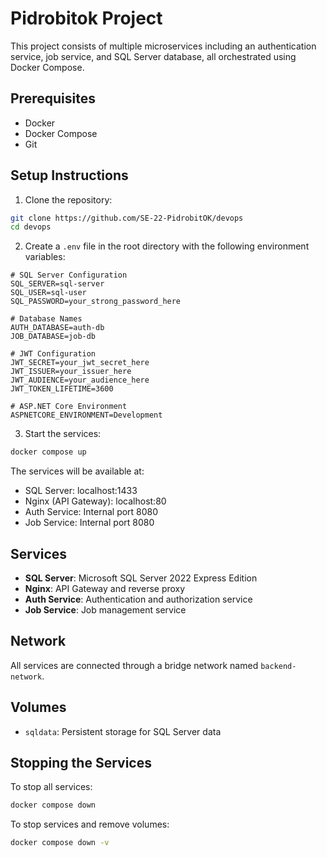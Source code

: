 # Pidrobitok Project

This project consists of multiple microservices including an authentication service, job service, and SQL Server database, all orchestrated using Docker Compose.

## Prerequisites

- Docker
- Docker Compose
- Git

## Setup Instructions

1. Clone the repository:
```bash
git clone https://github.com/SE-22-PidrobitOK/devops
cd devops
```

2. Create a `.env` file in the root directory with the following environment variables:
```env
# SQL Server Configuration
SQL_SERVER=sql-server
SQL_USER=sql-user
SQL_PASSWORD=your_strong_password_here

# Database Names
AUTH_DATABASE=auth-db
JOB_DATABASE=job-db

# JWT Configuration
JWT_SECRET=your_jwt_secret_here
JWT_ISSUER=your_issuer_here
JWT_AUDIENCE=your_audience_here
JWT_TOKEN_LIFETIME=3600

# ASP.NET Core Environment
ASPNETCORE_ENVIRONMENT=Development
```

3. Start the services:
```bash
docker compose up
```

The services will be available at:
- SQL Server: localhost:1433
- Nginx (API Gateway): localhost:80
- Auth Service: Internal port 8080
- Job Service: Internal port 8080

## Services

- **SQL Server**: Microsoft SQL Server 2022 Express Edition
- **Nginx**: API Gateway and reverse proxy
- **Auth Service**: Authentication and authorization service
- **Job Service**: Job management service

## Network

All services are connected through a bridge network named `backend-network`.

## Volumes

- `sqldata`: Persistent storage for SQL Server data

## Stopping the Services

To stop all services:
```bash
docker compose down
```

To stop services and remove volumes:
```bash
docker compose down -v
```